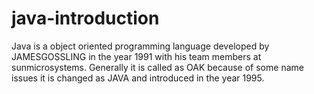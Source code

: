 # java-introduction
Java is a object oriented programming language developed by JAMESGOSSLING  in the year 1991 with his team members at sunmicrosystems. Generally it is called as OAK because of some name issues it is changed as JAVA and introduced in the year 1995.
